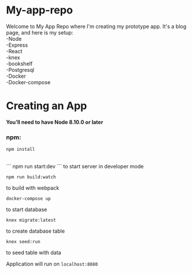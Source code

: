 # My-app-repo

Welcome to My App Repo where I'm creating my prototype app.
It's a blog page, and here is my setup:<br>
  -Node<br>
  -Express<br>
  -React<br>
  -knex<br>
  -bookshelf<br>
  -Postgresql<br>
  -Docker<br>
  -Docker-compose<br>
  
  
# Creating an App
<strong> You’ll need to have Node 8.10.0 or later</strong> <br>
  
### npm:
  
``` 
npm install 
```
 <br>
 ```
npm run start:dev
```
to start server in developer mode
<br>

```
npm run build:watch
```

to build with webpack

```
docker-compose up
```
 
to start database
 
``` 
knex migrate:latest
```

to create database table

 ```
 knex seed:run
 ```
 to seed table with data

Application will run on `localhost:8080`
